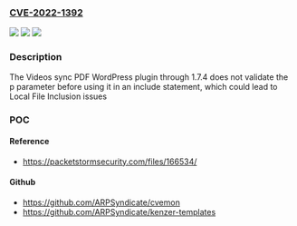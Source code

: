 ### [CVE-2022-1392](https://cve.mitre.org/cgi-bin/cvename.cgi?name=CVE-2022-1392)
![](https://img.shields.io/static/v1?label=Product&message=Videos%20sync%20PDF&color=blue)
![](https://img.shields.io/static/v1?label=Version&message=n%2Fa&color=blue)
![](https://img.shields.io/static/v1?label=Vulnerability&message=CWE-22%20Improper%20Limitation%20of%20a%20Pathname%20to%20a%20Restricted%20Directory%20('Path%20Traversal')&color=brighgreen)

### Description

The Videos sync PDF WordPress plugin through 1.7.4 does not validate the p parameter before using it in an include statement, which could lead to Local File Inclusion issues

### POC

#### Reference
- https://packetstormsecurity.com/files/166534/

#### Github
- https://github.com/ARPSyndicate/cvemon
- https://github.com/ARPSyndicate/kenzer-templates

